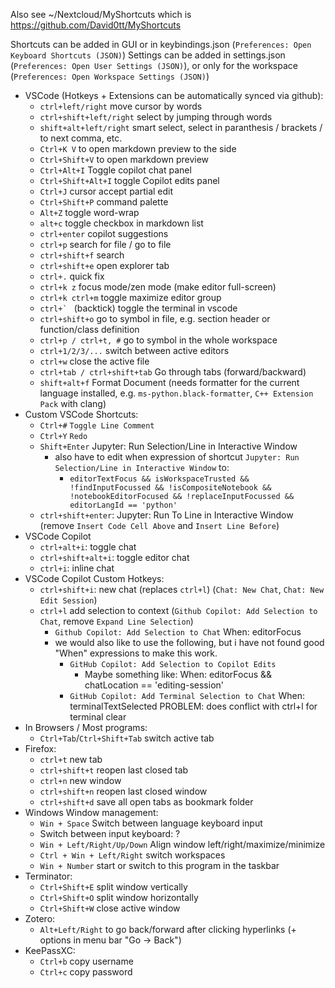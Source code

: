Also see ~/Nextcloud/MyShortcuts which is https://github.com/David0tt/MyShortcuts




Shortcuts can be added in GUI or in keybindings.json (`Preferences: Open Keyboard Shortcuts (JSON)`)
Settings can be added in settings.json (`Preferences: Open User Settings (JSON)`), or only for the workspace (`Preferences: Open Workspace Settings (JSON)`)

- VSCode (Hotkeys + Extensions can be automatically synced via github):
    - `ctrl+left/right` move cursor by words
    - `ctrl+shift+left/right` select by jumping through words
    - `shift+alt+left/right` smart select, select in paranthesis / brackets / to next comma, etc.
    - `Ctrl+K V` to open markdown preview to the side 
    - `Ctrl+Shift+V` to open markdown preview
    - `Ctrl+Alt+I` Toggle copilot chat panel
    - `Ctrl+Shift+Alt+I` toggle Copilot edits panel
    - `Ctrl+J` cursor accept partial edit
    - `Ctrl+Shift+P` command palette
    - `Alt+Z` toggle word-wrap
    - `alt+c` toggle checkbox in markdown list
    - `ctrl+enter` copilot suggestions
    - `ctrl+p` search for file / go to file
    - `ctrl+shift+f` search
    - `ctrl+shift+e` open explorer tab
    - `ctrl+.` quick fix
    - `ctrl+k z` focus mode/zen mode (make editor full-screen)
    - `ctrl+k ctrl+m` toggle maximize editor group
    - ``ctrl+` `` (backtick) toggle the terminal in vscode
    - `ctrl+shift+o` go to symbol in file, e.g. section header or function/class definition
    - `ctrl+p / ctrl+t, #` go to symbol in the whole workspace
    - `ctrl+1/2/3/...` switch between active editors
    - `ctrl+w` close the active file
    - `ctrl+tab / ctrl+shift+tab` Go through tabs (forward/backward)
    - `shift+alt+f` Format Document (needs formatter for the current language installed, e.g. `ms-python.black-formatter`, `C++ Extension Pack` with clang)
- Custom VSCode Shortcuts:
    - `Ctrl+#` `Toggle Line Comment`
    - `Ctrl+Y` `Redo`
    - `Shift+Enter` Jupyter: Run Selection/Line in Interactive Window
      - also have to edit when expression of shortcut `Jupyter: Run Selection/Line in Interactive Window` to:
        - `editorTextFocus && isWorkspaceTrusted && !findInputFocussed && !isCompositeNotebook && !notebookEditorFocused && !replaceInputFocussed && editorLangId == 'python'`
    - `ctrl+shift+enter`: Jupyter: Run To Line in Interactive Window (remove `Insert Code Cell Above` and `Insert Line Before`)
- VSCode Copilot
  - `ctrl+alt+i`: toggle chat
  - `ctrl+shift+alt+i`: toggle editor chat
  - `ctrl+i`: inline chat
- VSCode Copilot Custom Hotkeys: 
  - `ctrl+shift+i`: new chat (replaces `ctrl+l`) (`Chat: New Chat`, `Chat: New Edit Session`)
  - `ctrl+l` add selection to context (`Github Copilot: Add Selection to Chat`, remove `Expand Line Selection`)
      - `Github Copilot: Add Selection to Chat` When: editorFocus
      - we would also like to use the following, but i have not found good "When" expressions to make this work. 
          - `GitHub Copilot: Add Selection to Copilot Edits`
              - Maybe something like: When: editorFocus && chatLocation == 'editing-session'
          - `GitHub Copilot: Add Terminal Selection to Chat` When: terminalTextSelected PROBLEM: does conflict with ctrl+l for terminal clear
- In Browsers / Most programs:
    - `Ctrl+Tab`/`Ctrl+Shift+Tab` switch active tab
- Firefox:
    - `ctrl+t` new tab
    - `ctrl+shift+t` reopen last closed tab
    - `ctrl+n` new window
    - `ctrl+shift+n` reopen last closed window
    - `ctrl+shift+d` save all open tabs as bookmark folder
- Windows Window management:
    - `Win + Space` Switch between language keyboard input
    - Switch between input keyboard: ?
    - `Win + Left/Right/Up/Down` Align window left/right/maximize/minimize
    - `Ctrl + Win + Left/Right` switch workspaces
    - `Win + Number` start or switch to this program in the taskbar
- Terminator: 
    - `Ctrl+Shift+E` split window vertically
    - `Ctrl+Shift+O` split window horizontally
    - `Ctrl+Shift+W` close active window
- Zotero:
    - `Alt+Left/Right` to go back/forward after clicking hyperlinks (+ options in menu bar "Go -> Back")
- KeePassXC:
    - `Ctrl+b` copy username
    - `Ctrl+c` copy password
